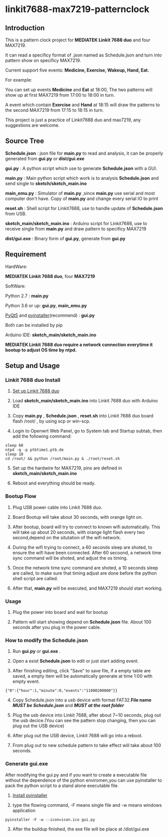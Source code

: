 # linkit7688-max7219-patternclock

  ## Introduction

  This is a pattern clock project for **MEDIATEK Linkit 7688 duo** and four MAX7219.

  It can read a specificy format of .json named as Schedule.json and turn into pattern show on specificy MAX7219.

  Current support five events: **Medicine, Exercise, Wakeup, Hand, Eat.**

  For example:

  You can set up events **Medicine** and **Eat** at 18:00, The two patterns will show up at first MAX7219 from 17:00 to 18:00 in turn.

  A event which contain **Exercise** and **Hand** at 18:15 will draw the patterns to the second MAX7219 from 17:15 to 18:15 in turn.

  This project is just a practice of Linkit7688 duo and max7219, any suggestions are welcome.

## Source Tree

   **Schedule.json** : json file for **main.py** to read and analysis, it can be properly generated from **gui.py** or **dist/gui.exe**

   **gui.py** : A python script which use to generate **Schedule.json** with a GUI.

  **main.py** : Main python script which work is to analysis **Schedule.json** and send single to **sketch/sketch_main.ino**

  **main_emu.py** : Simulator of **main.py** ,since **main.py** use serial and most computer don't have. Copy of **main.py** and change every serial IO to print

  **reset.sh** : Shell script for Linkit7688, use to handle update of **Schedule.json** from USB.

  **sketch_main/sketch_main.ino** : Arduino script for Linkit7688, use to receive single from **main.py** and draw pattern to specificy MAX7219

  **dist/gui.exe** : Binary form of **gui.py**, generate from **gui.py**

## Requirement

HardWare:

  **MEDIATEK Linkit 7688 duo**, four **MAX7219**

SoftWare:

  Python 2.7 : **main.py**

  Python 3.6 or up: **gui.py**, **main_emu.py**

  [PyQt5](https://pypi.org/project/PyQt5/) and [pyinstaller](https://www.pyinstaller.org/)(recommend) : **gui.py**

  Both can be installed by pip

  Arduino IDE: **sketch_main/sketch_main.ino**



**MEDIATEK Linkit 7688 duo require a network connection everytime it bootup to adjust OS time by ntpd.**

## Setup and Usage

### Linkit 7688 duo Install

  1. [Set up Linkit 7688 duo](https://docs.labs.mediatek.com/resource/linkit-smart-7688/en/get-started/get-started-with-the-linkit-smart-7688-duo-development-board)

  2. Load **sketch_main/sketch_main.ino** into Linkit 7688 duo with Arduino IDE

  3. Copy **main.py** , **Schedule.json** , **reset.sh** into Linkit 7688 duo board flash /root/ , by using scp or win-scp.

  4. Login to Openwrt Web Panel, go to System tab and Startup subtab, then add the following command:

```
sleep 60
ntpd -q -p ptbtime1.ptb.de
sleep 10
cd /root/ && python /root/main.py & ./root/reset.sh
```

  5. Set up the hardwire for MAX7219, pins are defined in **sketch_main/sketch_main.ino**

  6. Reboot and everything should be ready.

### Bootup Flow

  1. Plug USB power cable into Linkit 7688 duo.

  2. Board Bootup will take about 30 seconds, with orange light on.

  3. After bootup, board will try to connect to known wifi automatically. This will take up about 20 seconds, with orange light flash every two second,depend on the situtation of the wifi network.

  4. During the wifi trying to connect, a 60 seconds sleep are shoted, to ensure the wifi have been connected.
After 60 secoond, a network time sync command will be shoted, and adjust the os timing.

  5. Once the network time sync command are shoted, a 10 seconds  sleep are called, to make sure that timing adjust are done before the 
python shell script are called.

  6. After that, **main.py** will be executed, and MAX7219 should start working.

### Usage

  1. Plug the power into board and wait for bootup

  2. Pattern will start showing depend on **Schedule.json** file. About 100 seconds after you plug in the power cable.

### How to modify the Schedule.json

  1. Run **gui.py** or **gui.exe** .

  2. Open a exist **Schedule.json**  to edit or just start adding event.

  3. After finishing editing, click "Save" to save file, if a empty table are saved, a empty item will be automatically generate at time 
1:00 with empty event.
```
{"0":{"hour":1,"minute":0,"events":"11000200000"}}
```

  4. Copy Schedule.json into a usb device with format FAT32.**File name** ***MUST be Schedule.json*** and ***MUST at the root folder***

  5. Plug the usb device into Linkit 7688, after about 7~10 seconds, plug out the usb decice.(You can see the pattern stop changing, then you can plug out the USB device)

  6. After plug out the USB device, Linkit 7688 will go into a reboot.

  7. From plug out to new schedule pattern to take effect will take about 100 seconds.

### Generate gui.exe

  After modifying the gui.py and if you want to create a executable file without the dependence of the python enviromen,you can use pyinstaller to pack the python script to a stand alone executable file.

  1. [Install pyinstaller](https://www.pyinstaller.org/)

  2. type the flowing command, -F means single file and -w means windows application

```
pyinstaller -F -w --icon=icon.ico gui.py
```

  3. After the buildup finished, the exe file will be place at /dist/gui.exe
